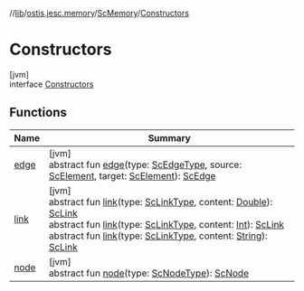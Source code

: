 //[lib](../../../../index.md)/[ostis.jesc.memory](../../index.md)/[ScMemory](../index.md)/[Constructors](index.md)

# Constructors

[jvm]\
interface [Constructors](index.md)

## Functions

| Name | Summary |
|---|---|
| [edge](edge.md) | [jvm]<br>abstract fun [edge](edge.md)(type: [ScEdgeType](../../../ostis.jesc.memory.element.edge/-sc-edge-type/index.md), source: [ScElement](../../../ostis.jesc.memory.element/-sc-element/index.md), target: [ScElement](../../../ostis.jesc.memory.element/-sc-element/index.md)): [ScEdge](../../../ostis.jesc.memory.element.edge/-sc-edge/index.md) |
| [link](link.md) | [jvm]<br>abstract fun [link](link.md)(type: [ScLinkType](../../../ostis.jesc.memory.element.link/-sc-link-type/index.md), content: [Double](https://kotlinlang.org/api/latest/jvm/stdlib/kotlin/-double/index.html)): [ScLink](../../../ostis.jesc.memory.element.link/-sc-link/index.md)<br>abstract fun [link](link.md)(type: [ScLinkType](../../../ostis.jesc.memory.element.link/-sc-link-type/index.md), content: [Int](https://kotlinlang.org/api/latest/jvm/stdlib/kotlin/-int/index.html)): [ScLink](../../../ostis.jesc.memory.element.link/-sc-link/index.md)<br>abstract fun [link](link.md)(type: [ScLinkType](../../../ostis.jesc.memory.element.link/-sc-link-type/index.md), content: [String](https://kotlinlang.org/api/latest/jvm/stdlib/kotlin/-string/index.html)): [ScLink](../../../ostis.jesc.memory.element.link/-sc-link/index.md) |
| [node](node.md) | [jvm]<br>abstract fun [node](node.md)(type: [ScNodeType](../../../ostis.jesc.memory.element.node/-sc-node-type/index.md)): [ScNode](../../../ostis.jesc.memory.element.node/-sc-node/index.md) |

